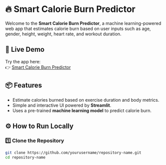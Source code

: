 # 🔥 Smart Calorie Burn Predictor  

Welcome to the **Smart Calorie Burn Predictor**, a machine learning-powered web app that estimates calorie burn based on user inputs such as age, gender, height, weight, heart rate, and workout duration.  

## 🚀 Live Demo  
Try the app here:  
👉 [Smart Calorie Burn Predictor](https://smartburn-pranshugarg-dev.streamlit.app/)  

## 📦 Features  
- Estimate calories burned based on exercise duration and body metrics.  
- Simple and interactive UI powered by **Streamlit**.  
- Uses a pre-trained **machine learning model** to predict calorie burn.  

## ⚙️ How to Run Locally  
### 1️⃣ Clone the Repository  
```bash
git clone https://github.com/yourusername/repository-name.git
cd repository-name
